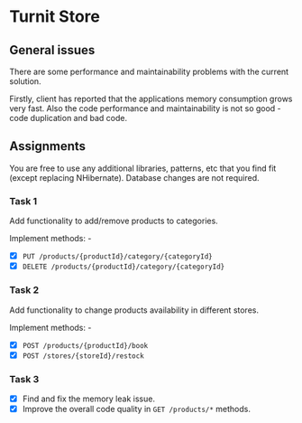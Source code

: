 # Turnit Store

## General issues

There are some performance and maintainability problems with the current solution.

Firstly, client has reported that the applications memory consumption grows very fast.
Also the code performance and maintainability is not so good - code duplication and bad code.

## Assignments

You are free to use any additional libraries, patterns, etc that you find fit (except replacing NHibernate). Database
changes are not required.

### Task 1

Add functionality to add/remove products to categories.

Implement methods: -

- [x] `PUT /products/{productId}/category/{categoryId}`
- [x] `DELETE /products/{productId}/category/{categoryId}`

### Task 2

Add functionality to change products availability in different stores.

Implement methods: -

- [x] `POST /products/{productId}/book`
- [x] `POST /stores/{storeId}/restock`

### Task 3

- [x] Find and fix the memory leak issue.
- [x] Improve the overall code quality in `GET /products/*` methods.